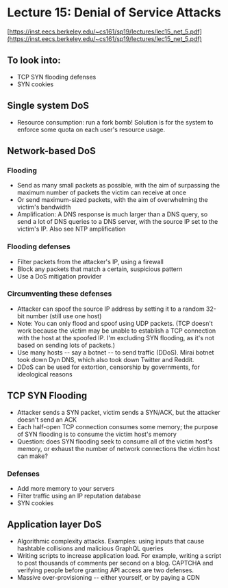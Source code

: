 # Lecture 15: Denial of Service Attacks

[https://inst.eecs.berkeley.edu/~cs161/sp19/lectures/lec15_net_5.pdf](https://inst.eecs.berkeley.edu/~cs161/sp19/lectures/lec15_net_5.pdf)

## To look into:
- TCP SYN flooding defenses
- SYN cookies

## Single system DoS
- Resource consumption: run a fork bomb! Solution is for the system to
  enforce some quota on each user's resource usage.

## Network-based DoS

### Flooding
- Send as many small packets as possible, with the aim of surpassing the
  maximum number of packets the victim can receive at once
- Or send maximum-sized packets, with the aim of overwhelming the victim's
  bandwidth
- Amplification: A DNS response is much larger than a DNS query, so send a lot of DNS queries to a DNS server, with the source IP set to the victim's IP. Also see NTP amplification

### Flooding defenses
- Filter packets from the attacker's IP, using a firewall
- Block any packets that match a certain, suspicious pattern
- Use a DoS mitigation provider

### Circumventing these defenses
- Attacker can spoof the source IP address by setting it to a random 32-bit
  number (still use one host)
- Note: You can only flood and spoof using UDP packets. (TCP doesn't work because the victim may be unable to establish a TCP connection with the host at the spoofed IP. I'm excluding SYN flooding, as it's not based on sending lots of packets.)
- Use many hosts -- say a botnet -- to send traffic (DDoS). Mirai botnet took down Dyn DNS, which also took down Twitter and Reddit.
- DDoS can be used for extortion, censorship by governments, for ideological
  reasons

## TCP SYN Flooding

- Attacker sends a SYN packet, victim sends a SYN/ACK, but the attacker
  doesn't send an ACK
- Each half-open TCP connection consumes some memory; the purpose of SYN
  flooding is to consume the victim host's memory
- Question: does SYN flooding seek to consume all of the victim host's
  memory, or exhaust the number of network connections the victim host can
  make?

### Defenses
- Add more memory to your servers
- Filter traffic using an IP reputation database
- SYN cookies

## Application layer DoS
- Algorithmic complexity attacks. Examples: using inputs that cause hashtable collisions and malicious GraphQL queries
- Writing scripts to increase application load. For example, writing a script to post thousands of comments per second on a blog. CAPTCHA and verifying people before granting API access are two defenses.
- Massive over-provisioning -- either yourself, or by paying a CDN
